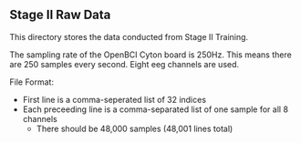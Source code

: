 ## Stage II Raw Data
This directory stores the data conducted from Stage II Training.

The sampling rate of the OpenBCI Cyton board is 250Hz. This means there are 250 samples every second. Eight eeg channels are used.

File Format:
* First line is a comma-seperated list of 32 indices
* Each preceeding line is a comma-separated list of one sample for all 8 channels
    - There should be 48,000 samples (48,001 lines total)